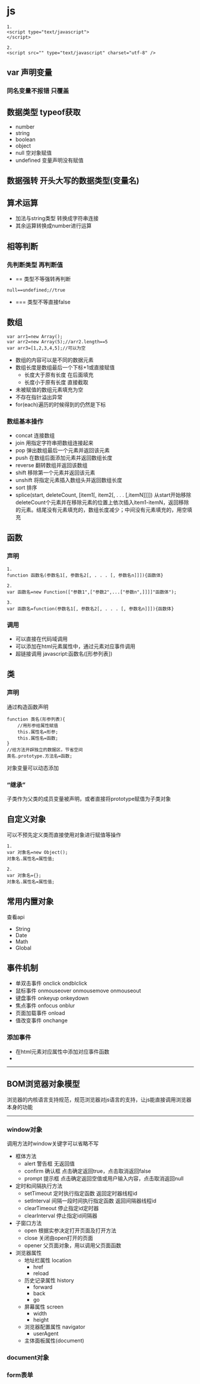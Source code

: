 # js
```
1.
<script type="text/javascript">
</script>
```
```
2.
<script src="" type="text/javascript" charset="utf-8" />
```
## var 声明变量
### 同名变量不报错 只覆盖
## 数据类型 typeof获取
- number
- string
- boolean
- object
- null 空对象赋值
- undefined 变量声明没有赋值
## 数据强转 开头大写的数据类型(变量名)
## 算术运算
- 加法与string类型 转换成字符串连接
- 其余运算转换成number进行运算
## 相等判断
### 先判断类型 再判断值
- == 类型不等强转再判断
```
null==undefined;//true
```
- === 类型不等直接false
## 数组
```
var arr1=new Array();
var arr2=new Array(5);//arr2.length==5
var arr3=[1,2,3,4,5];//可以为空
```
- 数组的内容可以是不同的数据元素
- 数组长度是数组最后一个下标+1或直接赋值
  + 长度大于原有长度 在后面填充
  + 长度小于原有长度 直接截取
- 未被赋值的数组元素填充为空
- 不存在指针溢出异常
- for(each)遍历的时候得到的仍然是下标
### 数组基本操作
- concat 连接数组
- join 用指定字符串把数组连接起来
- pop 弹出数组最后一个元素并返回该元素
- push 在数组后面添加元素并返回数组长度
- reverse 翻转数组并返回该数组
- shift 移除第一个元素并返回该元素
- unshift 将指定元素插入数组头并返回数组长度
- sort 排序
- splice(start, deleteCount, [item1[, item2[, . . . [,itemN]]]]) 从start开始移除deleteCount个元素并在移除元素的位置上依次插入item1-itemN，返回移除的元素。结尾没有元素填充的，数组长度减少；中间没有元素填充的，用空填充
## 函数
### 声明
```
1.
function 函数名(参数名1[, 参数名2[, . . . [, 参数名n]]]){函数体}
```
```
2.
var 函数名=new Function(["参数1",["参数2",...["参数n",]]]]"函数体");
```
```
3.
var 函数名=function(参数名1[, 参数名2[, . . . [, 参数名n]]]){函数体}
```
### 调用
- 可以直接在代码域调用
- 可以添加在html元素属性中，通过元素对应事件调用
- 超链接调用 javascript:函数名([形参列表])
## 类
### 声明
通过构造函数声明
```
function 类名(形参列表){
    //用形参给属性赋值
    this.属性名=形参;
    this.属性名=函数;
}
//给方法开辟独立的数据区，节省空间
类名.prototype.方法名=函数;
```
对象变量可以动态添加
### “继承”
子类作为父类的成员变量被声明，或者直接将prototype赋值为子类对象
## 自定义对象
可以不预先定义类而直接使用对象进行赋值等操作
```
1.
var 对象名=new Object();
对象名.属性名=属性值;
```
```
2.
var 对象名={};
对象名.属性名=属性值;
```
## 常用内置对象
查看api
- String
- Date
- Math
- Global
## 事件机制
- 单双击事件 onclick ondblclick
- 鼠标事件 onmouseover onmousemove onmouseout
- 键盘事件 onkeyup onkeydown
- 焦点事件 onfocus onblur
- 页面加载事件 onload
- 值改变事件 onchange
### 添加事件
- 在html元素对应属性中添加对应事件函数
- 
---
## BOM浏览器对象模型
浏览器的内核语言支持规范，规范浏览器对js语言的支持，让js能直接调用浏览器本身的功能

---
### window对象
调用方法时window关键字可以省略不写
- 框体方法
  + alert   警告框  无返回值
  + confirm 确认框  点击确定返回true，点击取消返回false
  + prompt  提示框  点击确定返回空值或用户输入内容，点击取消返回null
- 定时和间隔执行方法
  + setTimeout  定时执行指定函数            返回定时器线程id
  + setInterval 间隔一段时间执行指定函数    返回间隔器线程id
  + clearTimeout    停止指定id定时器
  + clearInterval   停止指定id间隔器
- 子窗口方法
  + open 根据实参决定打开页面及打开方法
  + close 关闭由open打开的页面
  + opener 父页面对象，用以调用父页面函数
- 浏览器属性
  + 地址栏属性 location
    * href
    * reload
  + 历史记录属性 history
    * forward
    * back
    * go
  + 屏幕属性 screen
    * width
    * height
  + 浏览器配置属性 navigator
    * userAgent
  + 主体面板属性(document)
### document对象
### form表单